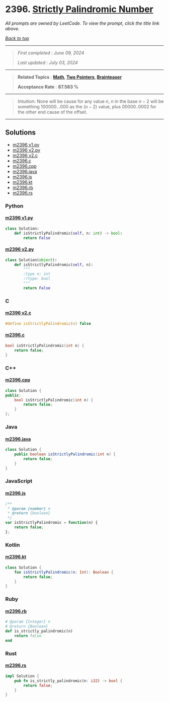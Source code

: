 # 2396. [Strictly Palindromic Number](<https://leetcode.com/problems/strictly-palindromic-number>)

*All prompts are owned by LeetCode. To view the prompt, click the title link above.*

*[Back to top](<../README.md>)*

------

> *First completed : June 09, 2024*
>
> *Last updated : July 03, 2024*


------

> **Related Topics** : **[Math](<by_topic/Math.md>), [Two Pointers](<by_topic/Two Pointers.md>), [Brainteaser](<by_topic/Brainteaser.md>)**
>
> **Acceptance Rate** : **87.583 %**


------

> Intuition:
> None will be cause for any value $n$, $n$ in the 
> base $n-2$ will be something $100000...000$ as the $(n-2)$ value,
> plus $00000..0002$ for the other end cause of the offset.
> 

------

## Solutions

- [m2396 v1.py](<../my-submissions/m2396 v1.py>)
- [m2396 v2.py](<../my-submissions/m2396 v2.py>)
- [m2396 v2.c](<../my-submissions/m2396 v2.c>)
- [m2396.c](<../my-submissions/m2396.c>)
- [m2396.cpp](<../my-submissions/m2396.cpp>)
- [m2396.java](<../my-submissions/m2396.java>)
- [m2396.js](<../my-submissions/m2396.js>)
- [m2396.kt](<../my-submissions/m2396.kt>)
- [m2396.rb](<../my-submissions/m2396.rb>)
- [m2396.rs](<../my-submissions/m2396.rs>)
### Python
#### [m2396 v1.py](<../my-submissions/m2396 v1.py>)
```Python
class Solution:
    def isStrictlyPalindromic(self, n: int) -> bool:
        return False
```

#### [m2396 v2.py](<../my-submissions/m2396 v2.py>)
```Python
class Solution(object):
    def isStrictlyPalindromic(self, n):
        """
        :type n: int
        :rtype: bool
        """
        return False
```

### C
#### [m2396 v2.c](<../my-submissions/m2396 v2.c>)
```C
#define isStrictlyPalindromic(n) false
```

#### [m2396.c](<../my-submissions/m2396.c>)
```C
bool isStrictlyPalindromic(int n) {
    return false;
}
```

### C++
#### [m2396.cpp](<../my-submissions/m2396.cpp>)
```C++
class Solution {
public:
    bool isStrictlyPalindromic(int n) {
        return false;
    }
};
```

### Java
#### [m2396.java](<../my-submissions/m2396.java>)
```Java
class Solution {
    public boolean isStrictlyPalindromic(int n) {
        return false;
    }
}
```

### JavaScript
#### [m2396.js](<../my-submissions/m2396.js>)
```JavaScript
/**
 * @param {number} n
 * @return {boolean}
 */
var isStrictlyPalindromic = function(n) {
    return false;
};
```

### Kotlin
#### [m2396.kt](<../my-submissions/m2396.kt>)
```Kotlin
class Solution {
    fun isStrictlyPalindromic(n: Int): Boolean {
        return false;
    }
}
```

### Ruby
#### [m2396.rb](<../my-submissions/m2396.rb>)
```Ruby
# @param {Integer} n
# @return {Boolean}
def is_strictly_palindromic(n)
    return false
end
```

### Rust
#### [m2396.rs](<../my-submissions/m2396.rs>)
```Rust
impl Solution {
    pub fn is_strictly_palindromic(n: i32) -> bool {
        return false;
    }
}
```

